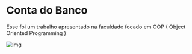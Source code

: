 # Conta do Banco

Esse foi um trabalho apresentado na faculdade focado em OOP ( Object Oriented Programming )


![img](https://uploaddeimagens.com.br/images/004/324/640/full/f1.PNG?1675280537)
